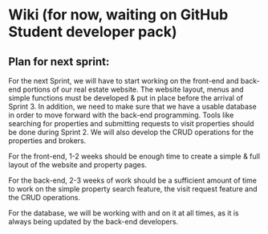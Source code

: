# Wiki (for now, waiting on GitHub Student developer pack)


## Plan for next sprint:

For the next Sprint, we will have to start working on the front-end and back-end portions of our real estate website. The website layout, menus and simple functions must be developed & put in place before the arrival of Sprint 3.
In addition, we need to make sure that we have a usable database in order to move forward with the back-end programming.
Tools like searching for properties and submitting requests to visit properties should be done during Sprint 2. We will also develop the CRUD operations for the properties and brokers.

For the front-end, 1-2 weeks should be enough time to create a simple & full layout of the website and property pages.

For the back-end, 2-3 weeks of work should be a sufficient amount of time to work on the simple property search feature, the visit request feature and the CRUD operations.

For the database, we will be working with and on it at all times, as it is always being updated by the back-end developers.
